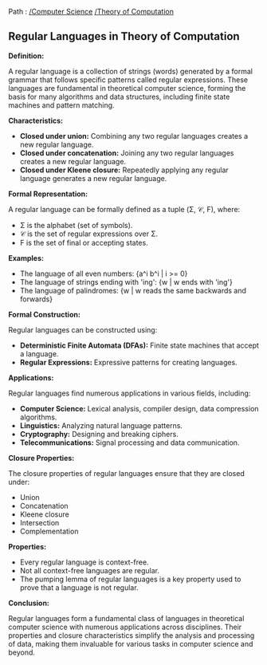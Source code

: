 Path : [/Computer Science](../../index.md) [/Theory of Computation](../index.md)
## Regular Languages in Theory of Computation

**Definition:**

A regular language is a collection of strings (words) generated by a formal grammar that follows specific patterns called regular expressions. These languages are fundamental in theoretical computer science, forming the basis for many algorithms and data structures, including finite state machines and pattern matching.

**Characteristics:**

* **Closed under union:** Combining any two regular languages creates a new regular language.
* **Closed under concatenation:** Joining any two regular languages creates a new regular language.
* **Closed under Kleene closure:** Repeatedly applying any regular language generates a new regular language.

**Formal Representation:**

A regular language can be formally defined as a tuple (Σ, 𝒞, F), where:

* Σ is the alphabet (set of symbols).
* 𝒞 is the set of regular expressions over Σ.
* F is the set of final or accepting states.


**Examples:**

* The language of all even numbers: {a^i b^i | i >= 0}
* The language of strings ending with 'ing': {w | w ends with 'ing'}
* The language of palindromes: {w | w reads the same backwards and forwards}


**Formal Construction:**

Regular languages can be constructed using:

* **Deterministic Finite Automata (DFAs):** Finite state machines that accept a language.
* **Regular Expressions:** Expressive patterns for creating languages.


**Applications:**

Regular languages find numerous applications in various fields, including:

* **Computer Science:** Lexical analysis, compiler design, data compression algorithms.
* **Linguistics:** Analyzing natural language patterns.
* **Cryptography:** Designing and breaking ciphers.
* **Telecommunications:** Signal processing and data communication.


**Closure Properties:**

The closure properties of regular languages ensure that they are closed under:

* Union
* Concatenation
* Kleene closure
* Intersection
* Complementation

**Properties:**

* Every regular language is context-free.
* Not all context-free languages are regular.
* The pumping lemma of regular languages is a key property used to prove that a language is not regular.


**Conclusion:**

Regular languages form a fundamental class of languages in theoretical computer science with numerous applications across disciplines. Their properties and closure characteristics simplify the analysis and processing of data, making them invaluable for various tasks in computer science and beyond.
